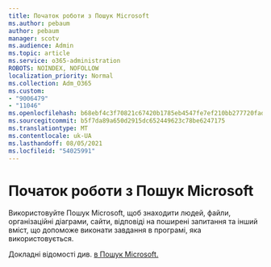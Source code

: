 ```yaml
---
title: Початок роботи з Пошук Microsoft
ms.author: pebaum
author: pebaum
manager: scotv
ms.audience: Admin
ms.topic: article
ms.service: o365-administration
ROBOTS: NOINDEX, NOFOLLOW
localization_priority: Normal
ms.collection: Adm_O365
ms.custom:
- "9006479"
- "11046"
ms.openlocfilehash: b68ebf4c3f70821c67420b1785eb4547fe7ef210bb277720fadc26309872467e
ms.sourcegitcommit: b5f7da89a650d2915dc652449623c78be6247175
ms.translationtype: MT
ms.contentlocale: uk-UA
ms.lasthandoff: 08/05/2021
ms.locfileid: "54025991"
---
```

# <a name="get-started-with-microsoft-search"></a>Початок роботи з Пошук Microsoft

Використовуйте Пошук Microsoft, щоб знаходити людей, файли, організаційні діаграми, сайти, відповіді на поширені запитання та інший вміст, що допоможе виконати завдання в програмі, яка використовується.

Докладні відомості див. [в Пошук Microsoft.](https://go.microsoft.com/fwlink/?linkid=2157644)
